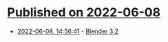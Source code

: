 # [Published on 2022-06-08](index.md)

* [2022-06-08, 14:56:41](https://news.ycombinator.com/item?id=31668274) - [Blender 3.2](https://www.blender.org/download/releases/3-2/)
